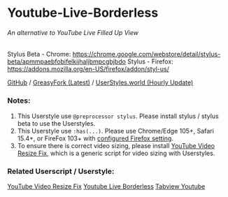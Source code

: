 # Youtube-Live-Borderless

###### An alternative to YouTube Live Filled Up View

Stylus Beta - Chrome: https://chrome.google.com/webstore/detail/stylus-beta/apmmpaebfobifelkijhaljbmpcgbjbdo
Stylus - Firefox: https://addons.mozilla.org/en-US/firefox/addon/styl-us/

[GitHub](https://github.com/cyfung1031/YouTube-Live-Borderless/) / [GreasyFork (Latest)](https://greasyfork.org/scripts/457317/) / [UserStyles.world (Hourly Update)](https://userstyles.world/style/7914/youtube-live-borderless)

### Notes: 
1. This Userstyle use `@preprocessor stylus`. Please install stylus / stylus beta to use the Userstyles.
2. This Userstyle use `:has(...)`. Please use Chrome/Edge 105+, Safari 15.4+, or FireFox 103+ with [configured Firefox setting](https://stackoverflow.com/questions/73936048/how-do-you-enable-has-selector-on-firefox).
3. To ensure there is correct video sizing, please install [YouTube Video Resize Fix](https://greasyfork.org/scripts/457319-youtube-video-resize-fix), which is a generic script for video sizing with Userstyles.

### Related Userscript / Userstyle:
[YouTube Video Resize Fix](https://greasyfork.org/scripts/457319-youtube-video-resize-fix)
[Youtube Live Borderless](https://greasyfork.org/scripts/457317-youtube-live-borderless)
[Tabview Youtube](https://greasyfork.org/scripts/428651-tabview-youtube)
